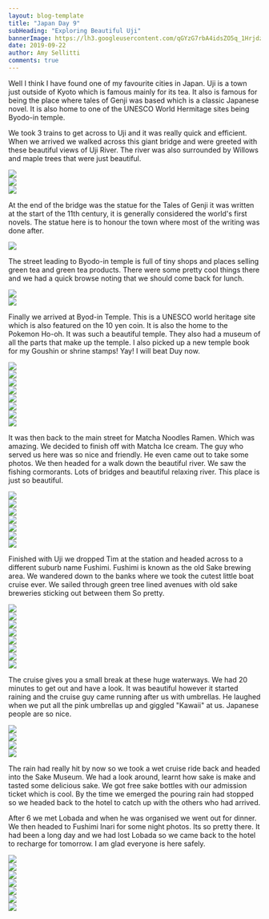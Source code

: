 ```yaml
---
layout: blog-template
title: "Japan Day 9"
subHeading: "Exploring Beautiful Uji"
bannerImage: https://lh3.googleusercontent.com/qGYzG7rbA4idsZO5q_1HrjdzShogtsuyHb__WrajfZUBF_YMzzzQTIHlOoptZuTMCkOpKgoyB0zg8KS3DK3yrrFu6gvPJW5G28HG7Bwjhl5Qv26OfmqSshO73fUvRiwkZgHFqWCvVgQ=w2400
date: 2019-09-22
author: Amy Sellitti
comments: true
---
```


Well I think I have found one of my favourite cities in Japan. Uji is a town just outside of Kyoto which is famous mainly for its tea. It also is famous for being the place where tales of Genji was based which is a classic Japanese novel. It is also home to one of the UNESCO World Hermitage sites being Byodo-in temple. 

We took 3 trains to get across to Uji and it was really quick and efficient. When we arrived we walked across this giant bridge and were greeted with these beautiful views of Uji River. The river was also surrounded by Willows and maple trees that were just beautiful. 

<div class="center-image"><img src="https://lh3.googleusercontent.com/37gvyKwVjK78xin1F5O2RVX68yy7K8SILplIBYFYlDBLDrg0Cs4VrVEud7IGBl4BxH6gZC8ADe6isRUgC1FLvypu3vaLyiwnAALsRWBI586c5w3IGZgZm8W8RXbpFWcZKuxjAcd1A80=w2400"/></div>
<div class="center-image"><img src="https://lh3.googleusercontent.com/QHuEaGaubq-nSRoWC-lWYrknYquyTavObEy0Z5wA78sxGlt_Bs65WYrjYQvBDtT3ZJuLY3s9Jj6m-2OkQ8_yI9j2exQF866X33_P9TULHvvf0RIqPrHc7dwQeeO2iUOTwn5lI4HgpbI=w2400"/></div>
<div class="center-image"><img src="https://lh3.googleusercontent.com/55tcRWlg0J_8QciGNbMplmngDhocKEIuWkSkQMUZBJG82wbz9wo7jRcjQ4ePqXZOR56qZTjgSYnhq6mAMadKiNfC9LAPXjisW_vqeLMKNCWeVDNKMPJBKbgXN2HqdLGI0kEhNBgDJX4=w2400"/></div>

At the end of the bridge was the statue for the Tales of Genji it was written at the start of the 11th century, it is generally considered the world's first novels. The statue here is to honour the town where most of the writing was done after. 

<div class="center-image"><img src="https://lh3.googleusercontent.com/fxlkaw-g_7n6PaVPblrO3Zre_FWRjSmWB8ab_EJUOZvufIRdyCfMl79MmP1kZVzFTWbYQLcShvWXbI9B4QjtuBTJt-I1ZEvyLwlF0l_voGZnR1Vcad6rNlS9Lm3m9Nbm8gQUvhoG_wE=w2400"/></div>

The street leading to Byodo-in temple is full of tiny shops and places selling green tea and green tea products. There were some pretty cool things there and we had a quick browse noting that we should come back for lunch. 

<div class="center-image"><img src="https://lh3.googleusercontent.com/sBUnvVzCw8pU6May9Y3df0wB1AB3EAqdeheS16EqIb542D2PMzeZcj8b46CWCkHeKZCcgAYTqTEeuqj0XKXKpl5F_UcJ4UUXfwCs7vinvn1A8plrGNPWau9X5TzRs-bRGGyJWDloQjI=w2400"/></div>
<div class="center-image"><img src="https://lh3.googleusercontent.com/pBrmy6Bioo_-sYX-8FTztSMkK5_3RusJgkkdn1Vdv_FEes4Qq0or4GPUJBQzGKAZKptyJYQJVaRhvcL24InI82a1dXlP4M_X6gZ0rN5ST4JvNpwBy93Fqilh7UGniBF5VbfgIYkX5_4=w2400"/></div>

Finally we arrived at Byod-in Temple. This is a UNESCO world heritage site which is also featured on the 10 yen coin. It is also the home to the Pokemon Ho-oh. It was such a beautiful temple. They also had a museum of all the parts that make up the temple. I also picked up a new temple book for my Goushin or shrine stamps! Yay! I will beat Duy now.

<div class="center-image"><img src="https://lh3.googleusercontent.com/39hqtkyxL-gu1stL3pN29sFnJ3OZhpaftQCOouZP_8QDhCd_aHi2WjCv_pZYqUJa30CF54dckeEkoTcH2_fO-bqEnDsZ4Q638ZuX9RztBBHSs-aGQO8JGh628OeULxh2VVdxUvmRw3g=w2400"/></div>
<div class="center-image"><img src="https://lh3.googleusercontent.com/3Q-16GtPoiX7AUTYvgdjrRSzcGkoIlFzi3Vd-NJMOhapHs-nCq6etpDue8cFn5uLrBoaWocBrK_3fCKmgBLKBEno--L0W9yfExLj0fVWcP60YXPKPcJdTVJ1PkREoInTp-JOtllMPv8=w2400"/></div>
<div class="center-image"><img src="https://lh3.googleusercontent.com/VXPeUXowYvqwDcyAyCuTAK-OMl-71rYp0rtOj97yoWO-v38OPev9TLh9dciaJVgVyDC5vYdL8hTlNNzK80JJh4mZUK87-urpHhPzDeDI4nbOLO-hm4uHGUq6fHintRRIrKwR0q3ZZjo=w2400"/></div>
<div class="center-image"><img src="https://lh3.googleusercontent.com/WAJJ6Ls6du9F5kgAUTDDeBqSBJVWw1EuYPX5poTF6Y6RAtlOhTBQDTKEeKOMzIsxr3dVB2OlzBEH6gYxo83ATmSmb2MYn8H6W8IwbbXX9xR8eR8Og2kBCTGjHQmoXTOPzJhwgzmI6Fk=w2400"/></div>
<div class="center-image"><img src="https://lh3.googleusercontent.com/PoZzR2vAYus0Yovhv9LFE7it89E-L94tC5oqknuM1Bt5goR3Iz7ajqoSOZbi_NzEVey0XzJapJFIBANW7rVmnOuOkmLP8cxgGJdktLbtC2kItAich1ScB6v0OUDHl1qlx3rvWx5EndY=w2400"/></div>
<div class="center-image"><img src="https://lh3.googleusercontent.com/uOPn9h6vaw0BysFe4e_L-SqO0TZgCg2V_Q_tVK0mbPbA9ursz_hTyb7sR4AlZYcF5hWyFVJlbko2LjYCSFZw1M_nFcs5VX-Uq3vo00b8RsNP6B6NqcJ8l9JzvcoGincBcTy9Aw6mUrU=w2400"/></div>
<div class="center-image"><img src="https://lh3.googleusercontent.com/roP8oRFwhlF1nAQn7DxpQ4WeKsITHvS3tkASWW-3qSFvVXUEuLlLA2UK0WNQYORk3yE41uFRFdBUys3VuFL78VTGoGulF0uqZ93LHc4pweNhX9ZgWe372rTnFkIiaXEiSvpD_utz5Uc=w2400"/></div>
<div class="center-image"><img src="https://lh3.googleusercontent.com/lU6VhLiGw7IxzZiMc9wXnltS6yhsQEV1BbTx51HJ6zMQXlUliA-tHnLKR8YohZpYXKV-Bzz90GtK5R0-SGGwpmE7zxSftvVPdM1nIk-er4IsxrjbQNsCbCQm51jn28zz7I5nWrKFhI4=w2400"/></div>

It was then back to the main street for Matcha Noodles Ramen. Which was amazing. We decided to finish off with Matcha Ice cream.  The guy who served us here was so nice and friendly. He even came out to take some photos. We then headed for a walk down the beautiful river. We saw the fishing cormorants. Lots of bridges and beautiful relaxing river. This place is just so beautiful. 

<div class="center-image"><img src="https://lh3.googleusercontent.com/KV7QjDGqZ4g6-1DGlITr3nWrJTmMnmjQVrNRc5mySv8jjTHIU5FsB7emQQOaMz7bOT8UL_HflX9QqkgU3dH4vwtCjJB3jQ1f4ydqXf_Nd3cRYLSrptJoKzPx_hHTX5y8B_lpmhhBOAs=w2400"/></div>
<div class="center-image"><img src="https://lh3.googleusercontent.com/-wZ5ZdehEl9ZOZbpqCt0g_DuHie1QMqIQZn_-WIHmaiuu0tua78LeJSFJcbeoBx0_aXvU-ScdW9ArFh5VBhZcrbrYj1qYAUsOyuNR66HxXJBGTa9C9NZUegDkgYLg3xtmOt4NIWzht0=w2400"/></div>
<div class="center-image"><img src="https://lh3.googleusercontent.com/KXPLSlw-M-lSTkh-Wh2J9YE0Y1zcBvvFVb1pHdDSlIammxJm7oMJGnLA3vbpra3FUmls9KImVx9IZDBrY69AQEXMJ-jRTCVMvJ8zQeSbWVVx3lo-tUkvPcHvh3HNoM5z7f9eHdvNSmg=w2400"/></div>
<div class="center-image"><img src="https://lh3.googleusercontent.com/5eMccH2xJAo58xS8AG1yXvYJNYmR-IETe6KrZdEAtodHZNr9d-UEZgUExYD9UizTCb4Sxzdn0KMr9Hp9qfF-mC5RgzPo7q1wtwtRoedo4qSicnVOsYWALQpMV3z78F6XZCrgFna57Sk=w2400"/></div>
<div class="center-image"><img src="https://lh3.googleusercontent.com/OEP5kqXlCxQ8Er7Zx-UlNNdQhVEpFY5lOeRhG3t1N1rooYjKsef-gacupFqN_m6EKl-SJOCW3ub-x9m96FXiwTbsrCI5uM4NOEtF8TQ2EortqMSs2es-L_HkEbedrOzwzj5etwElN9Q=w2400"/></div>
<div class="center-image"><img src="https://lh3.googleusercontent.com/WpzBzuwKBr9VR4Mod3eiHzqNcDM98VvTF7GBK-f9RCwncS-ozueMJd527irj1aJTonI_PrYueuwJIYdFhDGpTy4am-BRDDXINVJ-XgKgRTRjH9-TJsMoK10N_EQ9Mg_r4uCfRWHYr5M=w2400"/></div>
<div class="center-image"><img src="https://lh3.googleusercontent.com/YalXXQ6db4s25bDUoMhSDWbytsvmTuhfuwIvMvOVv4Mx8FI5wLhvnNIH7ZZBySWVi1Y6796xb3rfMW0Q8F0osvfTmPmxq1_yUrRZLUQUY9AtY1YPqxJ_JV03CY2Rnz2tx3rVmijIg2g=w2400"/></div>

Finished with Uji we dropped Tim at the station and headed across to a different suburb name Fushimi. Fushimi is known as the old Sake brewing area. We wandered down to the banks where we took the cutest little boat cruise ever. We sailed through green tree lined avenues with old sake breweries sticking out between them So pretty.

<div class="center-image"><img src="https://lh3.googleusercontent.com/evd8DI2pMGD_ARUEkItDhPfp_Fp66gvr9Jwxa-leQKsL-goeucVJ6OA2rYnxrt3_TWzaiLmxSHV7YMbiKbZ1duSJzN824f12O2C98uENwn5gh5a8xxvsYGYQxGWUfEYNdN1_XhM2zYo=w2400"/></div>
<div class="center-image"><img src="https://lh3.googleusercontent.com/I3PFLGnlbTwGo8g3S4La3r3flZV3T-sRia9JHL5oPDjoBb-L9BiI_U3OI0igPwrKjgKTuCz8Rtut9GQsNEgMj1ZVCW8M7silnlEWuD0RjpOM4mAp02xB3po2lnsdD-uLWDc2gVMCqLo=w2400"/></div>
<div class="center-image"><img src="https://lh3.googleusercontent.com/JgCaR_F8mRRgKzg--_DIzCgfT4-qGerHbLGd2QUPcsLcRfNSu7oO5fs5GoG0b-5FEQnhQHkSuEnSYslqJSgDFMKq-WqGdCLE5QNaRfpYBVPhaPZvMnTNe0hOuXIwVEW67Fz1NMEnF_0=w2400"/></div>
<div class="center-image"><img src="https://lh3.googleusercontent.com/0X-T1uOs1xpDM6hnOt4laa82VNqoSAWIlkcv_zXzRIf4poBC-J2fF8GONWOQvDWE9HAM2ITnXObvm4kJA75vqCjdOx5BQiw8djLdw6Lec5BH8fStevfNvnBsLoYyYXELtOwRfxyryzA=w2400"/></div>
<div class="center-image"><img src="https://lh3.googleusercontent.com/w0T02jQRDLscz6VPWExuuCqblDPGQ-5ke0JHt8wo3CGAg9NDrsn0yVRxlR5mP8zp6uXFqFcJVQMsKiV31EV7De780HksXa7l0HpPH9Pch3SJn21fXbdmnG3ZgDHe0HvhYXSNKlZdfEY=w2400"/></div>
<div class="center-image"><img src="https://lh3.googleusercontent.com/TV8IlLM_NErs0b9OxuKca2dzsclMYbJoKEmJkmI_zJMpsfHwzZZ2jKrAMF03doYxAMFsSyUFl-nOEvtALp98yGNL-g_j3u9unzLN5tEN3U2U0znJ1EFFAdIbjdkvbBmc4aaZ0s5JXkM=w2400"/></div>
<div class="center-image"><img src="https://lh3.googleusercontent.com/uUjIyk9mMs1tSyJgkTFWf-Vvr4wfMPOEWGumS_Qz0mnk-4EyBKNyafIGwGzb_caWD4nsyWT3OAUEqgzYbEFe-t68Xv3E4DbCTdlXqaeRNpLBfAQydjGnLqXUCl_QXOa59QvKXV0xBdk=w2400"/></div>
<div class="center-image"><img src="https://lh3.googleusercontent.com/KMuBE7A3fi4_o6z_JqSsiUVaTuGjJgnrB9dN4kWO_f4NYa-8b0pJzXBd-KvaCo47px0mDonUZ77Uz5c_9G5T7WBMf3szcYV6MFlBC7ctHOoEfhahh6BIjh8-SBYEgNMiMcTlp4eCAW4=w2400"/></div>

The cruise gives you a small break at these huge waterways. We had 20 minutes to get out and have a look. It was beautiful however it started raining and the cruise guy came running after us with umbrellas. He laughed when we put all the pink umbrellas up and giggled "Kawaii" at us. Japanese people are so nice. 

<div class="center-image"><img src="https://lh3.googleusercontent.com/sNmoXcgl_HNlm0Sp_xBlVUgazlGa6y4xKJpgyJLoTu5tfoppkLZa_WiZn6Jw_NEF7HJsssirxYC7dno2RzE51z02XIaomr396ekyoMzjICBzd_8Zknvca3H13AQdRE0HSfwNvSNSr34=w2400"/></div>
<div class="center-image"><img src="https://lh3.googleusercontent.com/M31BGONd-ORpyeG3FqOmgOXvVEi41v9FQDZOr2p2q8_G7jWJiK3-VPJUM7PX5a7d7oBeUn16jOIkK7C7LYguld_NEPh7gjbaXe7LsUk_fhprEMXjC8Z1qitgDJPdHwYQtqdrOlEd6EU=w2400"/></div>
<div class="center-image"><img src="https://lh3.googleusercontent.com/kF-_OjAjjItdRObBUaj7bD-HWai-Zg2iLF2k52PM2zcVi3s1aktnmmuZVmki0VRJFnHaMYDrY7lqgoA7-xSjDoTyMSWnD8s_AmWilSif-Y7JwkEhKk7RTDnqokPFAsBrTp7bzVK4XLQ=w2400"/></div>
<div class="center-image"><img src="https://lh3.googleusercontent.com/nGbYkQs2xrwTI5dK_s5OYJhhUaHitnKKIUfVykhTsfJPt7562xMWwY4sTUyGlq4zB1mB5dv4bqhwipioT9pEf-yMFIZfvlpUy070oNEdByod6hTqcdNiHp1eTP02W99d1YXes83eVhI=w2400"/></div>

The rain had really hit by now so we took a wet cruise ride back and headed into the Sake Museum. We had a look around, learnt how sake is make and tasted some delicious sake. We got free sake bottles with our admission ticket which is cool. By the time we emerged the pouring rain had stopped so we headed back to the hotel to catch up with the others who had arrived.

After 6 we met Lobada and when he was organised we went out for dinner. We then headed to Fushimi Inari for some night photos. Its so pretty there. It had been a long day and we had lost Lobada so we came back to the hotel to recharge for tomorrow. I am glad everyone is here safely. 

<div class="center-image"><img src="https://lh3.googleusercontent.com/EVoYu-K3A_WhZ3lny1WKyoVrWXTij7Y_bYJV2r6wf1nGNF9DnmG2BVi_mK3aygoBmMflLbu4KlL4H19acu2Pie6YEAmxhDzXWTmtuJqLN9USOHDtpq0GvIxoHkiR06aq31YcrTCZ2FU=w2400"/></div>
<div class="center-image"><img src="https://lh3.googleusercontent.com/O7fSgNlYpPLLJ0gg1UHaId6D3yfZI6okhQ95OJUn9poVWzVNoeesOEuBGOx2i6_kSoRqvUEzf8_Is9xvd-yDeDTgboLSG_p_LPKbSMtjFIXuFzTgFpHW6Nksx0yjBz211Zys6-lRnqc=w2400"/></div>
<div class="center-image"><img src="https://lh3.googleusercontent.com/TzScZFNfXo4gLCfvYSxdqp5VfMQapeiRDbHnSW-e0o_ZsFbOFsLGAhI3fFQ0gCmEwOLQrWpJ2nNsFgQftCYJIv4uruD9FM3yfjHqogcr-RJB-J4D_tpsHzE9JFxtTwpzjZVxF9Sug88=w2400"/></div>
<div class="center-image"><img src="https://lh3.googleusercontent.com/i_Zd49coNq96YYwh8c6W71hY9mz5ZfhDk08uNP5QQ2Jzufrr1oOjIb3ZaJ7Gx2pvdNG5aMbPSe5CoNXBuVH0OBvKrWnqWHYOrJQq647J2NmC6PAgNT9P7M8IAPVyTJ_gOenVMSxMU0E=w2400"/></div>
<div class="center-image"><img src="https://lh3.googleusercontent.com/YpL4TJok6E1nC-qi_JtkEyWp0PqiLy8N1KsHtWVnJfd172IhIdoyIsJ3d79n6t1Ocq2UUwsqTZS1bp52Uvima5MCFNTNbiJd8bk18Y1QGkI2GjiIjk1IkrWqCz-c5tjR0A4ayHB38JE=w2400"/></div>
<div class="center-image"><img src="https://lh3.googleusercontent.com/tcU-K1jOhMr_VTS1JQ2qg_RX6exqlc7xXDHxR6t1d7voQoRN6I6EYlA6JQYWA9d4vjQT9PDI7Vsj-rVjfb76gyxOWrpKLsIrNznC8GvVQ91K7YlL9Ovb_xi7rzsT7knWCZ-n0WBMe3A=w2400"/></div>
<div class="center-image"><img src="https://lh3.googleusercontent.com/VdwdEp8z4kF1N8DE6OIriC7qyzDrelr366LpkbmpzYMUE89OtIHKqb9STsuBc5MAt0I_w4YWwN6gJu4n1BdvD_t-ktwYVW6D3c4iph5Y4jIV7ITPQHlaipDvXIIR77xP5yyWKMxK6NQ=w2400"/></div>
